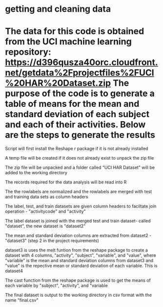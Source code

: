 getting and cleaning data
======================
The data for this code is obtained from the UCI machine learning repository:
https://d396qusza40orc.cloudfront.net/getdata%2Fprojectfiles%2FUCI%20HAR%20Dataset.zip 
The purpose of the code is to generate a table of means for the mean and standard deviation of each subject and each of their activities. Below are the steps to generate the results
====================================================================

Script will first install the Reshape r package if it is not already installed

A temp file will be created if it does not already exist to unpack the zip file 

The zip file will be unpacked and a folder called "UCI HAR Dataset" will be added to the working directory

The records required for the data analysis will be read into R

The the rowlabels are normalized and  the rowlabels are merged with test and training data sets as column headers

The label, test, and train datasets are given column headers to faciltate join operation - "activitycode" and "activity"

The label dataset  is joined with the merged test and train dataset- called "dataset", the new dataset is "dataset2"

The mean and standard deviation columns are extracted from dataset2 -"dataset3" (step 2 in the project requirements)

dataset3 is uses the melt funtion from the reshape package to create a dataset with 4 columns, "activity", "subject", "variable", and "value", where "variable" is the mean and standard deviation  columns from dataset3 and "value" is the repective mean or standard deviation of each variable. This is dataset4

The cast function from the reshape package is used to get the means of each variable by "subject", "activity", and "variable

The final dataset is output to the working directory in csv format with the name "final.csv"
